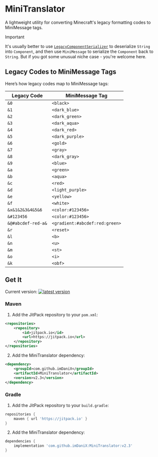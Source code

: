# MiniTranslator
A lightweight utility for converting Minecraft's legacy formatting codes to MiniMessage tags.

> [!IMPORTANT]  
> It's usually better to use [`LegacyComponentSerializer`](https://jd.advntr.dev/text-serializer-legacy/4.18.0/net/kyori/adventure/text/serializer/legacy/LegacyComponentSerializer.html) to deserialize `String` into `Component`, and then use `MiniMessage` to serialize the `Component` back to `String`. But if you got some unusual niche case - you're welcome here.

## **Legacy Codes to MiniMessage Tags**
Here’s how legacy codes map to MiniMessage tags:

| **Legacy Code**    | **MiniMessage Tag**            |
|--------------------|--------------------------------|
| `&0`               | `<black>`                      |
| `&1`               | `<dark_blue>`                  |
| `&2`               | `<dark_green>`                 |
| `&3`               | `<dark_aqua>`                  |
| `&4`               | `<dark_red>`                   |
| `&5`               | `<dark_purple>`                |
| `&6`               | `<gold>`                       |
| `&7`               | `<gray>`                       |
| `&8`               | `<dark_gray>`                  |
| `&9`               | `<blue>`                       |
| `&a`               | `<green>`                      |
| `&b`               | `<aqua>`                       |
| `&c`               | `<red>`                        |
| `&d`               | `<light_purple>`               |
| `&e`               | `<yellow>`                     |
| `&f`               | `<white>`                      |
| `&x&1&2&3&4&5&6`   | `<color:#123456>`              |
| `&#123456`         | `<color:#123456>`              |
| `&@#abcdef-red-a&` | `<gradient:#abcdef:red:green>` |
| `&r`               | `<reset>`                      |
| `&l`               | `<b>`                          |
| `&n`               | `<u>`                          |
| `&m`               | `<st>`                         |
| `&o`               | `<i>`                          |
| `&k`               | `<obf>`                        |

## Get It
Current version: [![latest version](https://jitpack.io/v/imDaniX/MiniTranslator.svg)](https://jitpack.io/#imDaniX/MiniTranslator)

### Maven
1. Add the JitPack repository to your `pom.xml`:

```xml
<repositories>
    <repository>
        <id>jitpack.io</id>
        <url>https://jitpack.io</url>
    </repository>
</repositories>
```

2. Add the MiniTranslator dependency:

```xml
<dependency>
    <groupId>com.github.imDaniX</groupId>
    <artifactId>MiniTranslator</artifactId>
    <version>v2.3</version>
</dependency>
```

### Gradle
1. Add the JitPack repository to your `build.gradle`:

```groovy
repositories {
    maven { url 'https://jitpack.io' }
}
```

2. Add the MiniTranslator dependency:

```groovy
dependencies {
    implementation 'com.github.imDaniX:MiniTranslator:v2.3'
}
```
